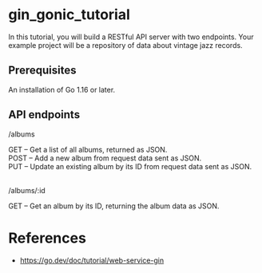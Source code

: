 # gin_gonic_tutorial
In this tutorial, you will build a RESTful API server with two endpoints. Your example project will be a repository of data about vintage jazz records.

## Prerequisites
An installation of Go 1.16 or later.

## API endpoints
/albums<br>

GET – Get a list of all albums, returned as JSON.<br>
POST – Add a new album from request data sent as JSON.<br>
PUT – Update an existing album by its ID from request data sent as JSON.<br><br>

/albums/:id<br>

GET – Get an album by its ID, returning the album data as JSON.<br>

# References
* https://go.dev/doc/tutorial/web-service-gin